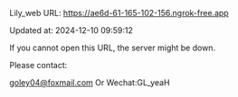Lily_web URL: https://ae6d-61-165-102-156.ngrok-free.app

Updated at: 2024-12-10 09:59:12

If you cannot open this URL, the server might be down.

Please contact: 

goley04@foxmail.com Or Wechat:GL_yeaH